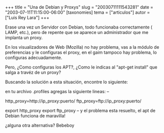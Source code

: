 +++
title = "Una de Debian y Proxys"
slug = "20030711111543281"
date = "2003-07-11T11:15:00-06:00"
[taxonomies]
tema = ["articulos"]
autor = ["Luis Rey Lara"]
+++

Erase una vez un Servidor con Debian, todo funcionaba correctamente (
LAMP, etc.), pero de repente que se aparece un administrador que me
implanta un proxy.

<!-- more -->
En los visualizadores de Web (Mozilla) no hay problema, vas a la módulo
de preferencias y le configuras el proxy, en el gaim tampoco hay
problema, lo configuras adecuadamente.

Pero, ¿Como configuras los APT?, ¿Como le indicas al &quot;apt-get
install&quot; que salga a travéz de un proxy?

Buscando la solución a esta situación, encontre lo siguiente:

en tu archivo .profiles agregas la siguiente lineas: –

http_proxy=http://ip_proxy:puerto/ ftp_proxy=ftp://ip_proxy:puerto/

export http_proxy export ftp_proxy – y el problema esta resuelto, el apt
de Debian funciona de maravilla!

¿alguna otra alternativa? Bebeboy
